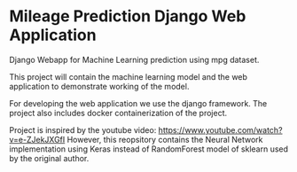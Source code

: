 # Mileage Prediction Django Web Application
Django Webapp for Machine Learning prediction using mpg dataset.

This project will contain the machine learning model and the web application to demonstrate working of the model. 


For developing the web application we use the django framework. 
The project also includes docker containerization of the project.

Project is inspired by the youtube video: https://www.youtube.com/watch?v=e-ZJekJXGfI
However, this reopsitory contains the Neural Network implementation using Keras instead of RandomForest model of sklearn used by the original author.
